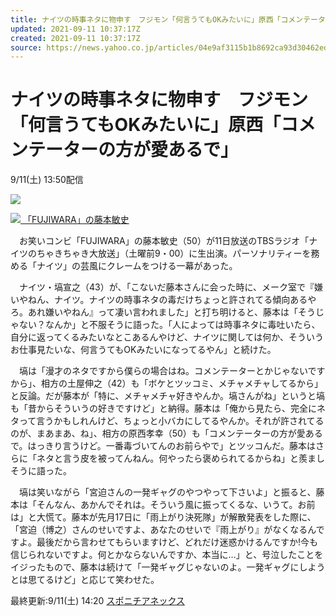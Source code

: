 ```yaml
---
title: ナイツの時事ネタに物申す　フジモン「何言うてもOKみたいに」原西「コメンテーターの方が愛あるで」（スポニチアネックス）
updated: 2021-09-11 10:37:17Z
created: 2021-09-11 10:37:17Z
source: https://news.yahoo.co.jp/articles/04e9af3115b1b8692ca93d30462ed1fd34f9de53
---
```


# ナイツの時事ネタに物申す　フジモン「何言うてもOKみたいに」原西「コメンテーターの方が愛あるで」

9/11(土) 13:50配信

[![](https://s.yimg.jp/images/news/cobranding/spnannex.gif)](http://www.sponichi.co.jp/)

[![](https://amd-pctr.c.yimg.jp/r/iwiz-amd/20210911-00000145-spnannex-000-7-view.jpg?w=439&h=640&q=90&exp=10800&pri=l) 「FUJIWARA」の藤本敏史](https://news.yahoo.co.jp/articles/04e9af3115b1b8692ca93d30462ed1fd34f9de53/images/000)

　お笑いコンビ「FUJIWARA」の藤本敏史（50）が11日放送のTBSラジオ「ナイツのちゃきちゃき大放送」（土曜前9・00）に生出演。パーソナリティーを務める「ナイツ」の芸風にクレームをつける一幕があった。

　ナイツ・塙宣之（43）が、「こないだ藤本さんに会った時に、メーク室で『嫌いやねん、ナイツ。ナイツの時事ネタの毒だけちょっと許されてる傾向あるやろ。あれ嫌いやねん』って凄い言われました」と打ち明けると、藤本は「そうじゃない？なんか」と不服そうに語った。「人によっては時事ネタに毒吐いたら、自分に返ってくるみたいなとこあるんやけど、ナイツに関しては何か、そういうお仕事見たいな、何言うてもOKみたいになってるやん」と続けた。

　塙は「漫才のネタですから僕らの場合はね。コメンテーターとかじゃないですから」、相方の土屋伸之（42）も「ボケとツッコミ、メチャメチャしてるから」と反論。だが藤本が「特に、メチャメチャ好きやんか。塙さんがね」というと塙も「昔からそういうの好きですけど」と納得。藤本は「俺から見たら、完全にネタって言うかもしれんけど、ちょっと小バカにしてるやんか。それが許されてるのが、まあまあ、ね」、相方の原西孝幸（50）も「コメンテーターの方が愛あるで。はっきり言うけど。一番毒づいてんのお前らやで」とツッコんだ。藤本はさらに「ネタと言う皮を被ってんねん。何やったら褒められてるからね」と羨ましそうに語った。

　塙は笑いながら「宮迫さんの一発ギャグのやつやって下さいよ」と振ると、藤本は「そんなん、あかんでそれは。そういう風に振ってくるな、いうて。お前は」と大慌て。藤本が先月17日に「雨上がり決死隊」が解散発表をした際に、「宮迫（博之）さんのせいですよ、あなたのせいで『雨上がり』がなくなるんですよ。最後だから言わせてもらいますけど、どれだけ迷惑かけるんですか!今も信じられないですよ。何とかならないんですか、本当に…」と、号泣したことをイジったもので、藤本は続けて「一発ギャグじゃないのよ。一発ギャグにしようとは思てるけど」と応じて笑わせた。

最終更新:9/11(土) 14:20
[スポニチアネックス](https://news.yahoo.co.jp/media/spnannex)